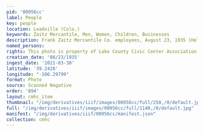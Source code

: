 ```yaml
---
pid: '00956cc'
label: People
key: people
location: Leadville (Colo.)
keywords: Zaitz Mercantile, Men, Women, Children, Businesses
description: Frank Zaitz Mercantile Co. employees, August 23, 1935 (Helen Skala collection)
named_persons: 
rights: This photo is property of Lake County Civic Center Association.
creation_date: '08/23/1935'
ingest_date: '2021-03-30'
latitude: '39.2428'
longitude: "-106.29799"
format: Photo
source: Scanned Negative
order: '894'
layout: cmhc_item
thumbnail: "/img/derivatives/iiif/images/00956cc/full/250,/0/default.jpg"
full: "/img/derivatives/iiif/images/00956cc/full/1140,/0/default.jpg"
manifest: "/img/derivatives/iiif/00956cc/manifest.json"
collection: cmhc
---
```

